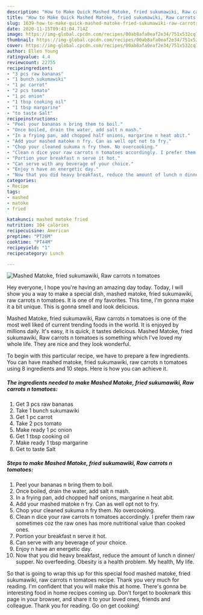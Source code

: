 ```yaml
---
description: "How to Make Quick Mashed Matoke, fried sukumawiki, Raw carrots n tomatoes"
title: "How to Make Quick Mashed Matoke, fried sukumawiki, Raw carrots n tomatoes"
slug: 1639-how-to-make-quick-mashed-matoke-fried-sukumawiki-raw-carrots-n-tomatoes
date: 2020-11-15T09:43:04.714Z
image: https://img-global.cpcdn.com/recipes/00ab8afa0eaf2e34/751x532cq70/mashed-matoke-fried-sukumawiki-raw-carrots-n-tomatoes-recipe-main-photo.jpg
thumbnail: https://img-global.cpcdn.com/recipes/00ab8afa0eaf2e34/751x532cq70/mashed-matoke-fried-sukumawiki-raw-carrots-n-tomatoes-recipe-main-photo.jpg
cover: https://img-global.cpcdn.com/recipes/00ab8afa0eaf2e34/751x532cq70/mashed-matoke-fried-sukumawiki-raw-carrots-n-tomatoes-recipe-main-photo.jpg
author: Ellen Young
ratingvalue: 4.4
reviewcount: 22755
recipeingredient:
- "3 pcs raw bananas"
- "1 bunch sukumawiki"
- "1 pc carrot"
- "2 pcs tomato"
- "1 pc onion"
- "1 tbsp cooking oil"
- "1 tbsp margarine"
- "to taste Salt"
recipeinstructions:
- "Peel your bananas n bring them to boil."
- "Once boiled, drain the water, add salt n mash."
- "In a frying pan, add chopped half onions, margarine n heat abit."
- "Add your mashed matoke n fry. Can as well opt not to fry."
- "Chop your cleaned sukuma n fry them. No overcooking."
- "Clean n dice your raw carrots n tomatoes accordingly. I prefer them raw sometimes coz the raw ones has more nutritional value than cooked ones."
- "Portion your breakfast n serve it hot."
- "Can serve with any beverage of your choice."
- "Enjoy n have an energetic day."
- "Now that you did heavy breakfast, reduce the amount of lunch n dinner/ supper. No overfeeding. Obesity is a health problem. My health, My life."
categories:
- Recipe
tags:
- mashed
- matoke
- fried

katakunci: mashed matoke fried 
nutrition: 104 calories
recipecuisine: American
preptime: "PT26M"
cooktime: "PT44M"
recipeyield: "1"
recipecategory: Lunch

---
```



![Mashed Matoke, fried sukumawiki, Raw carrots n tomatoes](https://img-global.cpcdn.com/recipes/00ab8afa0eaf2e34/751x532cq70/mashed-matoke-fried-sukumawiki-raw-carrots-n-tomatoes-recipe-main-photo.jpg)

Hey everyone, I hope you're having an amazing day today. Today, I will show you a way to make a special dish, mashed matoke, fried sukumawiki, raw carrots n tomatoes. It is one of my favorites. This time, I'm gonna make it a bit unique. This is gonna smell and look delicious.

Mashed Matoke, fried sukumawiki, Raw carrots n tomatoes is one of the most well liked of current trending foods in the world. It is enjoyed by millions daily. It's easy, it is quick, it tastes delicious. Mashed Matoke, fried sukumawiki, Raw carrots n tomatoes is something which I've loved my whole life. They are nice and they look wonderful.




To begin with this particular recipe, we have to prepare a few ingredients. You can have mashed matoke, fried sukumawiki, raw carrots n tomatoes using 8 ingredients and 10 steps. Here is how you can achieve it.

<!--inarticleads1-->

##### The ingredients needed to make Mashed Matoke, fried sukumawiki, Raw carrots n tomatoes:

1. Get 3 pcs raw bananas
1. Take 1 bunch sukumawiki
1. Get 1 pc carrot
1. Take 2 pcs tomato
1. Make ready 1 pc onion
1. Get 1 tbsp cooking oil
1. Make ready 1 tbsp margarine
1. Get to taste Salt




<!--inarticleads2-->

##### Steps to make Mashed Matoke, fried sukumawiki, Raw carrots n tomatoes:

1. Peel your bananas n bring them to boil.
1. Once boiled, drain the water, add salt n mash.
1. In a frying pan, add chopped half onions, margarine n heat abit.
1. Add your mashed matoke n fry. Can as well opt not to fry.
1. Chop your cleaned sukuma n fry them. No overcooking.
1. Clean n dice your raw carrots n tomatoes accordingly. I prefer them raw sometimes coz the raw ones has more nutritional value than cooked ones.
1. Portion your breakfast n serve it hot.
1. Can serve with any beverage of your choice.
1. Enjoy n have an energetic day.
1. Now that you did heavy breakfast, reduce the amount of lunch n dinner/ supper. No overfeeding. Obesity is a health problem. My health, My life.




So that is going to wrap this up for this special food mashed matoke, fried sukumawiki, raw carrots n tomatoes recipe. Thank you very much for reading. I'm confident that you will make this at home. There's gonna be interesting food in home recipes coming up. Don't forget to bookmark this page in your browser, and share it to your loved ones, friends and colleague. Thank you for reading. Go on get cooking!
